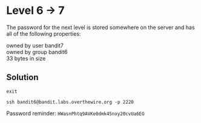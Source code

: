 # Level 6 -> 7

The password for the next level is stored somewhere on the server and has all of the following properties:

owned by user bandit7 <br>
owned by group bandit6 <br>
33 bytes in size <br>

## Solution

```
exit
```

```
ssh bandit6@bandit.labs.overthewire.org -p 2220
```

Password reminder: `HWasnPhtq9AVKe0dmk45nxy20cvUa6EG`

